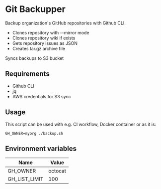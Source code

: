 # Git Backupper

Backup organization's GitHub repositories with Github CLI.

- Clones repository with --mirror mode
- Clones repository wiki if exists
- Gets repository issues as JSON
- Creates tar.gz archive file

Syncs backups to S3 bucket

## Requirements

- Github CLI
- jq
- AWS credentials for S3 sync

## Usage

This script can be used with e.g. CI workflow, Docker container or as it is:

```shell
GH_OWNER=myorg ./backup.sh
```

## Environment variables

| Name          | Value   |
|---------------|---------|
| GH_OWNER      | octocat |
| GH_LIST_LIMIT | 100     |
